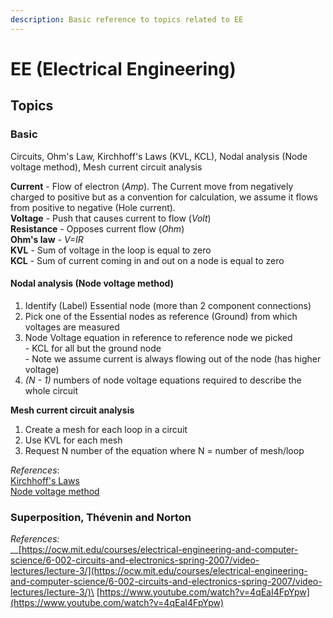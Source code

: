 ```yaml
---
description: Basic reference to topics related to EE
---
```


# EE (Electrical Engineering)

## Topics

### **Basic**

Circuits, Ohm's Law, Kirchhoff's Laws (KVL, KCL), Nodal analysis (Node voltage method), Mesh current circuit analysis

**Current** - Flow of electron (_Amp_). The Current move from negatively charged to positive but as a convention for calculation, we assume it flows from positive to negative (Hole current).\
**Voltage** - Push that causes current to flow (_Volt_)\
**Resistance** - Opposes current flow (_Ohm_)\
**Ohm's law** - _V=IR_\
**KVL** - Sum of voltage in the loop is equal to zero\
**KCL** - Sum of current coming in and out on a node is equal to zero

#### Nodal analysis (Node voltage method)

1. Identify (Label) Essential node (more than 2 component connections)
2. Pick one of the Essential nodes as reference (Ground) from which voltages are measured
3. Node Voltage equation in reference to reference node we picked\
   \- KCL for all but the ground node\
   \- Note we assume current is always flowing out of the node (has higher voltage)
4. _(N - 1)_ numbers of node voltage equations required to describe the whole circuit

**Mesh current circuit analysis**

1. Create a mesh for each loop in a circuit
2. Use KVL for each mesh
3. Request N number of the equation where N = number of mesh/loop

_References_:\
[Kirchhoff's Laws\
](https://www.youtube.com/watch?v=2Zu3ppq3n8I)[Node voltage method](https://www.youtube.com/watch?v=-wCGiSNk5tw)

### **Superposition, Thévenin and Norton**

_References:_\
__[https://ocw.mit.edu/courses/electrical-engineering-and-computer-science/6-002-circuits-and-electronics-spring-2007/video-lectures/lecture-3/](https://ocw.mit.edu/courses/electrical-engineering-and-computer-science/6-002-circuits-and-electronics-spring-2007/video-lectures/lecture-3/)\
[https://www.youtube.com/watch?v=4qEaI4FpYpw](https://www.youtube.com/watch?v=4qEaI4FpYpw)

